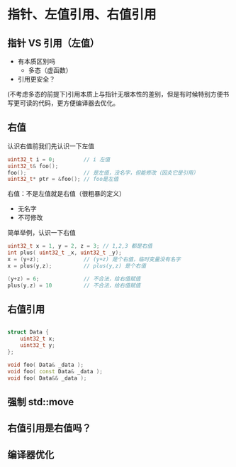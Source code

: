 # 指针、左值引用、右值引用

## 指针 VS 引用（左值）

* 有本质区别吗
  * 多态（虚函数）
* 引用更安全？

(不考虑多态的前提下)引用本质上与指针无根本性的差别，但是有时候特别方便书写更可读的代码，更方便编译器去优化。

## 右值

认识右值前我们先认识一下左值

```cpp
uint32_t i = 0;         // i 左值
uint32_t& foo();
foo();                  // 是左值，没名字，但能修改（因炎它是引用）
uint32_t* ptr = &foo(); // foo是左值
```
右值：不是左值就是右值（很粗暴的定义）

* 无名字
* 不可修改

简单举例，认识一下右值

```cpp
uint32_t x = 1, y = 2, z = 3; // 1,2,3 都是右值
int plus( uint32_t _x, uint32_t _y);
x = (y+z);              // (y+z) 是个右值，临时变量没有名字
x = plus(y,z);          // plus(y,z) 是个右值

(y+z) = 6;              // 不合法，给右值赋值
plus(y,z) = 10          // 不合法，给右值赋值
```

## 右值引用

```cpp

struct Data {
    uint32_t x;
    uint32_t y;
};

void foo( Data& _data );
void foo( const Data& _data );
void foo( Data&& _data );

```

## 强制 std::move

## 右值引用是右值吗？

## 编译器优化